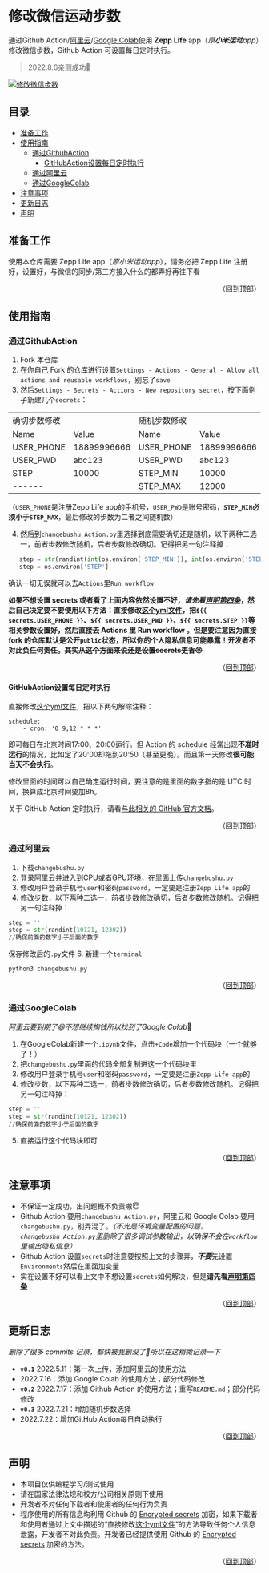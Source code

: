 # 修改微信运动步数
通过Github Action/[阿里云](https://tianchi.aliyun.com/notebook-ai "不需要magic network")/[Google Colab](https://colab.research.google.com/ "需要magic network")使用 **Zepp Life** app（*原**小米运动**app*）修改微信步数，Github Action 可设置每日定时执行。
> 2022.8.6亲测成功:ghost:

[![修改微信步数](https://github.com/Caryio/ZeppLifeChangeWechatSport/actions/workflows/RunFunction.yml/badge.svg?branch=main)](https://github.com/Caryio/ZeppLifeChangeWechatSport/actions/workflows/RunFunction.yml)
## 目录
* [准备工作](#准备工作)
* [使用指南](#使用指南)
  * [通过GithubAction](#通过githubaction)
    * [GitHubAction设置每日定时执行](#githubaction设置每日定时执行)
  * [通过阿里云](#通过阿里云)
  * [通过GoogleColab](#通过googlecolab)
* [注意事项](#注意事项)
* [更新日志](#更新日志)
* [声明](#声明)

## 准备工作
使用本仓库需要 Zepp Life app（*原小米运动app*），请务必把 Zepp Life 注册好，设置好，与微信的同步/第三方接入什么的都弄好再往下看

<p align="right">（<a href="#修改微信运动步数">回到顶部</a>）</p>
  
## 使用指南
### 通过GithubAction
   1. Fork 本仓库
   2. 在你自己 Fork 的仓库进行设置`Settings - Actions - General - Allow all actions and reusable workflows`，别忘了`save`
   3. 然后`Settings - Secrets - Actions - New repository secret`，按下面例子新建几个`secrets`：

   <table>
    <tr>
     <td colspan="2">确切步数修改</td>
     <td colspan="2">随机步数修改</td>
    </tr>
    <tr>
     <td>Name</td>
     <td>Value</td>
     <td>Name</td>
     <td>Value</td>
    </tr>
    <tr>
     <td>USER_PHONE</td>
     <td>18899996666</td>
     <td>USER_PHONE</td>
     <td>18899996666</td>
    </tr>
    <tr>
     <td>USER_PWD</td>
     <td>abc123</td>
     <td>USER_PWD</td>
     <td>abc123</td>
    </tr>
    <tr>
     <td>STEP</td>
     <td>10000</td>
     <td>STEP_MIN</td>
     <td>10000</td>
    </tr>
    <tr>
     <td colspan="2">------</td>
     <td>STEP_MAX</td>
     <td>12000</td>
    </tr>
   </table>
   
   （`USER_PHONE`是注册Zepp Life app的手机号，`USER_PWD`是账号密码，**`STEP_MIN`必须小于`STEP_MAX`**，最后修改的步数为二者之间随机数）
   
   4. 然后到`changebushu_Action.py`里选择到底需要确切还是随机，以下两种二选一，前者步数修改随机，后者步数修改确切。记得把另一句注释掉：
```python
   step = str(randint(int(os.environ['STEP_MIN']), int(os.environ['STEP_MAX'])))
   step = os.environ['STEP']
```
   确认一切无误就可以去`Actions`里`Run workflow`
   
**如果不想设置 secrets 或者看了上面内容依然设置不好，*请先看[声明第四条](#声明)*，然后自己决定要不要使用以下方法：直接修改[这个yml文件](/.github/workflows/RunFunction.yml)，把`${{ secrets.USER_PHONE }}`、`${{ secrets.USER_PWD }}`、`${{ secrets.STEP }}`等相关参数设置好，然后直接去 Actions 里 Run workflow 。但是要注意因为直接 fork 的仓库默认是公开`public`状态，所以你的个人隐私信息可能暴露！开发者不对此负任何责任。~~其实从这个方面来说还是设置secrets更香:stuck_out_tongue_closed_eyes:~~** 

<p align="right">（<a href="#修改微信运动步数">回到顶部</a>）</p>
  
#### GitHubAction设置每日定时执行
直接修改[这个yml文件](/.github/workflows/RunFunction.yml)，把以下两句解除注释：

```
schedule:
    - cron: '0 9,12 * * *'
```
即可每日在北京时间17:00、20:00运行。但 Action 的 schedule 经常出现**不准时运行**的情况，比如定了20:00却拖到20:50（甚至更晚）。而且第一天修改**很可能当天不会执行**。

修改里面的时间可以自己确定运行时间，要注意的是里面的数字指的是 UTC 时间，换算成北京时间要加8h。

关于 GitHub Action 定时执行，请看[与此相关的 GitHub 官方文档](https://docs.github.com/en/actions/using-workflows/events-that-trigger-workflows#schedule)。

<p align="right">（<a href="#修改微信运动步数">回到顶部</a>）</p>

### 通过阿里云
  1. 下载`changebushu.py`
  2. 登录[阿里云](https://tianchi.aliyun.com/notebook-ai "不需要magic network")并进入到CPU或者GPU环境，在里面上传`changebushu.py`
  3. 修改用户登录手机号`user`和密码`password`，一定要是注册`Zepp Life app`的
  4. 修改步数，以下两种二选一，前者步数修改确切，后者步数修改随机。记得把另一句注释掉：
```python
step = ''
step = str(randint(10121, 12302))
//确保前面的数字小于后面的数字
```
  
  保存修改后的`.py`文件
  6. 新建一个`terminal`
  ```bash
  python3 changebushu.py
  ```
<p align="right">（<a href="#修改微信运动步数">回到顶部</a>）</p>

### 通过GoogleColab
*阿里云要到期了:laughing:不想继续掏钱所以找到了Google Colab*:zany_face:
  1. 在GoogleColab新建一个`.ipynb`文件，点击`+Code`增加一个代码块（一个就够了！）
  2. 把`changebushu.py`里面的代码全部复制进这一个代码块里
  3. 修改用户登录手机号`user`和密码`password`，一定要是注册`Zepp Life app`的
  4. 修改步数，以下两种二选一，前者步数修改确切，后者步数修改随机。记得把另一句注释掉：
```python
step = ''
step = str(randint(10121, 12302))
//确保前面的数字小于后面的数字
```

  5. 直接运行这个代码块即可
  
<p align="right">（<a href="#修改微信运动步数">回到顶部</a>）</p>
  
## 注意事项
* 不保证一定成功，出问题概不负责嗷:innocent:
* Github Action 要用`changebushu_Action.py`，阿里云和 Google Colab 要用`changebushu.py`，别弄混了。*（不光是环境变量配置的问题，`changebushu_Action.py`里删除了很多调试参数输出，以确保不会在`workflow`里输出隐私信息）*
* Github Action 设置`secrets`时注意要按照上文的步骤弄，***不要***先设置`Environments`然后在里面加变量
* 实在设置不好可以看上文中不想设置`secrets`如何解决，但是**请先看[声明第四条](#声明)**

<p align="right">（<a href="#修改微信运动步数">回到顶部</a>）</p>
  
## 更新日志
*删除了很多 commits 记录，都快被我删没了:rofl:所以在这稍微记录一下*
  - **`v0.1`** 2022.5.11：第一次上传，添加阿里云的使用方法
  - 2022.7.16：添加 Google Colab 的使用方法；部分代码修改
  - **`v0.2`** 2022.7.17：添加 Github Action 的使用方法；重写`README.md`；部分代码修改
  - **`v0.3`** 2022.7.21：增加随机步数选择
  - 2022.7.22：增加GitHub Action每日自动执行
  
<p align="right">（<a href="#修改微信运动步数">回到顶部</a>）</p>

## 声明
- 本项目仅供编程学习/测试使用
- 请在国家法律法规和校方/公司相关原则下使用
- 开发者不对任何下载者和使用者的任何行为负责
- 程序使用的所有信息均利用 Github 的 [Encrypted secrets](https://docs.github.com/en/actions/security-guides/encrypted-secrets) 加密，如果下载者和使用者通过上文中描述的“直接修改[这个yml文件](/.github/workflows/RunFunction.yml)”的方法导致任何个人信息泄露，开发者不对此负责。开发者已经提供使用 Github 的 [Encrypted secrets](https://docs.github.com/en/actions/security-guides/encrypted-secrets) 加密的方法。

<p align="right">（<a href="#修改微信运动步数">回到顶部</a>）</p>
